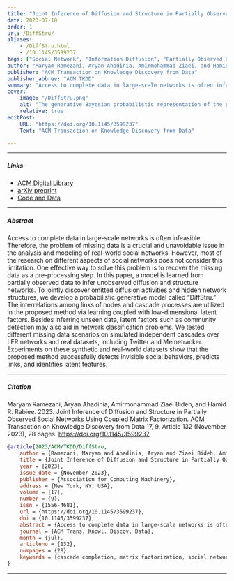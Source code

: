 ```yaml
---
title: "Joint Inference of Diffusion and Structure in Partially Observed Social Networks Using Coupled Matrix Factorization" 
date: 2023-07-18
order: 1
url: /DiffStru/
aliases: 
    - /DiffStru.html
    - /10.1145/3599237
tags: ["Social Network", "Information Diffusion", "Partially Observed Data", "Network Structure", "Matrix Factorization", "Link Prediction", "Cascade Completion", "Bayesian Computation", "Coupled Matrix Factorization"]
author: "Maryam Ramezani, Aryan Ahadinia, Amirmohammad Ziaei, and Hamid R. Rabiee"
publisher: "ACM Transaction on Knowledge Discovery from Data"
publisher_abbrev: "ACM TKDD"
summary: "Access to complete data in large-scale networks is often infeasible. Therefore, the problem of missing data is a crucial and unavoidable issue in the analysis and modeling of real-world social networks. However, most of the research on different aspects of social networks does not consider this limitation. One effective way to solve this problem is to recover the missing data as a pre-processing step. In this paper, a model is learned from partially observed data to infer unobserved diffusion and structure networks. To jointly discover omitted diffusion activities and hidden network structures, we develop a probabilistic generative model called “DiffStru.” The interrelations among links of nodes and cascade processes are utilized in the proposed method via learning coupled with low-dimensional latent factors. Besides inferring unseen data, latent factors such as community detection may also aid in network classification problems. We tested different missing data scenarios on simulated independent cascades over LFR networks and real datasets, including Twitter and Memetracker. Experiments on these synthetic and real-world datasets show that the proposed method successfully detects invisible social behaviors, predicts links, and identifies latent features." 
cover:
    image: "/DiffStru.png"
    alt: "The generative Bayesian probabilistic representation of the proposed model"
    relative: true
editPost:
    URL: "https://doi.org/10.1145/3599237"
    Text: "ACM Transaction on Knowledge Discovery from Data"

---
```


---

##### Links

+ [ACM Digital Library](https://doi.org/10.1145/3599237)
+ [arXiv preprint](https://arxiv.org/pdf/2010.01400.pdf)
+ [Code and Data](https://github.com/maryram/DiffStru)

---

##### Abstract

Access to complete data in large-scale networks is often infeasible. Therefore, the problem of missing data is a crucial and unavoidable issue in the analysis and modeling of real-world social networks. However, most of the research on different aspects of social networks does not consider this limitation. One effective way to solve this problem is to recover the missing data as a pre-processing step. In this paper, a model is learned from partially observed data to infer unobserved diffusion and structure networks. To jointly discover omitted diffusion activities and hidden network structures, we develop a probabilistic generative model called “DiffStru.” The interrelations among links of nodes and cascade processes are utilized in the proposed method via learning coupled with low-dimensional latent factors. Besides inferring unseen data, latent factors such as community detection may also aid in network classification problems. We tested different missing data scenarios on simulated independent cascades over LFR networks and real datasets, including Twitter and Memetracker. Experiments on these synthetic and real-world datasets show that the proposed method successfully detects invisible social behaviors, predicts links, and identifies latent features.

---

##### Citation

Maryam Ramezani, Aryan Ahadinia, Amirmohammad Ziaei Bideh, and Hamid R. Rabiee. 2023. Joint Inference of Diffusion and Structure in Partially Observed Social Networks Using Coupled Matrix Factorization. ACM Transaction on Knowledge Discovery from Data 17, 9, Article 132 (November 2023), 28 pages. <https://doi.org/10.1145/3599237>

```bibtex
@article{2023/ACM/TKDD/DiffStru,
    author = {Ramezani, Maryam and Ahadinia, Aryan and Ziaei Bideh, Amirmohammad and Rabiee, Hamid R.},
    title = {Joint Inference of Diffusion and Structure in Partially Observed Social Networks Using Coupled Matrix Factorization},
    year = {2023},
    issue_date = {November 2023},
    publisher = {Association for Computing Machinery},
    address = {New York, NY, USA},
    volume = {17},
    number = {9},
    issn = {1556-4681},
    url = {https://doi.org/10.1145/3599237},
    doi = {10.1145/3599237},
    abstract = {Access to complete data in large-scale networks is often infeasible. Therefore, the problem of missing data is a crucial and unavoidable issue in the analysis and modeling of real-world social networks. However, most of the research on different aspects of social networks does not consider this limitation. One effective way to solve this problem is to recover the missing data as a pre-processing step. In this paper, a model is learned from partially observed data to infer unobserved diffusion and structure networks. To jointly discover omitted diffusion activities and hidden network structures, we develop a probabilistic generative model called “DiffStru.” The interrelations among links of nodes and cascade processes are utilized in the proposed method via learning coupled with low-dimensional latent factors. Besides inferring unseen data, latent factors such as community detection may also aid in network classification problems. We tested different missing data scenarios on simulated independent cascades over LFR networks and real datasets, including Twitter and Memetracker. Experiments on these synthetic and real-world datasets show that the proposed method successfully detects invisible social behaviors, predicts links, and identifies latent features.},
    journal = {ACM Trans. Knowl. Discov. Data},
    month = {jul},
    articleno = {132},
    numpages = {28},
    keywords = {cascade completion, matrix factorization, social network, link prediction, Information diffusion, network structure, partially observed data}
}
```

---
